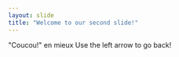 ```yaml
---
layout: slide
title: "Welcome to our second slide!"
---
```

"Coucou!" en mieux
Use the left arrow to go back!
